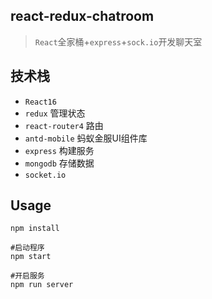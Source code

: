 react-redux-chatroom
---
> `React`全家桶+`express`+`sock.io`开发聊天室

技术栈
---

- `React16`
- `redux` 管理状态
- `react-router4` 路由
- `antd-mobile` 蚂蚁金服UI组件库
- `express` 构建服务
- `mongodb` 存储数据
- `socket.io` 

Usage
---

```
npm install

#启动程序
npm start

#开启服务
npm run server
```